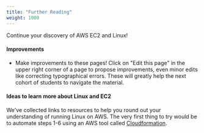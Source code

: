```yaml
---
title: "Further Reading"
weight: 1000
---
```


Continue your discovery of AWS EC2 and Linux!
<br>

#### Improvements

  - Make improvements to these pages! Click on "Edit this page" in the upper right corner of a page to 
    propose improvements, even minor edits like correcting typographical errors. These will 
    greatly help the next cohort of students to navigate the material.

#### Ideas to learn more about Linux and EC2
We've collected links to resources to help you round out your understanding of running Linux on AWS. The
very first thing to try would be to automate steps 1-6 using 
an AWS tool called [Cloudformation](https://aws.amazon.com/cloudformation/). 
